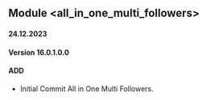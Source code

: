 ## Module <all_in_one_multi_followers>

#### 24.12.2023
#### Version 16.0.1.0.0
#### ADD

- Initial Commit All in One Multi Followers.
